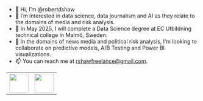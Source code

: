 - 👋 Hi, I’m @robertdshaw
- 👀 I’m interested in data science, data journalism and AI as they relate to the domains of media and risk analysis.
- 🌱 In May 2025, I will complete a Data Science degree at EC Utbildning technical college in Malmö, Sweden.
- 💞️ In the domains of news media and political risk analysis, I’m looking to collaborate on predictive models, A/B Testing and Power BI visualizations.
- 📫 You can reach me at rshawfreelance@gmail.com.

<!---
robertdshaw/robertdshaw is a ✨ special ✨ repository because its `README.md` (this file) appears on your GitHub profile.
You can click the Preview link to take a look at your changes.--->

<!---<img src="https://github-readme-stats.vercel.app/api/top-langs?username=robertdshaw&layout=compact"/>--->
<table>
    <tbody>
        <tr>
            <td><a href="[https://medium.com/@robert_32129]">
            <img height="50" src="https://cdn4.iconfinder.com/data/icons/social-media-flat-color/512/medium_flat_color-64.png" />
            </a></td>
            <td><a href="https://www.linkedin.com/in/robdshaw/">
            <img height="50" src="https://cdn1.iconfinder.com/data/icons/logotypes/32/circle-linkedin-256.png" />
            </a></td>
        </tr>
    </tbody>
</table>
